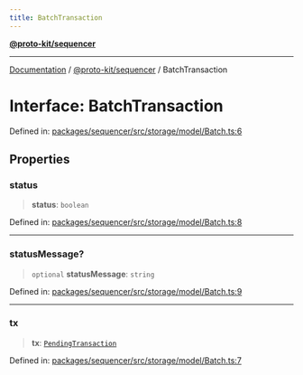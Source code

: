 ```yaml
---
title: BatchTransaction
---
```


[**@proto-kit/sequencer**](../README.md)

***

[Documentation](../../../README.md) / [@proto-kit/sequencer](../README.md) / BatchTransaction

# Interface: BatchTransaction

Defined in: [packages/sequencer/src/storage/model/Batch.ts:6](https://github.com/proto-kit/framework/blob/28efa802e3737fc3b77339148b307ef7246f3ef1/packages/sequencer/src/storage/model/Batch.ts#L6)

## Properties

### status

> **status**: `boolean`

Defined in: [packages/sequencer/src/storage/model/Batch.ts:8](https://github.com/proto-kit/framework/blob/28efa802e3737fc3b77339148b307ef7246f3ef1/packages/sequencer/src/storage/model/Batch.ts#L8)

***

### statusMessage?

> `optional` **statusMessage**: `string`

Defined in: [packages/sequencer/src/storage/model/Batch.ts:9](https://github.com/proto-kit/framework/blob/28efa802e3737fc3b77339148b307ef7246f3ef1/packages/sequencer/src/storage/model/Batch.ts#L9)

***

### tx

> **tx**: [`PendingTransaction`](../classes/PendingTransaction.md)

Defined in: [packages/sequencer/src/storage/model/Batch.ts:7](https://github.com/proto-kit/framework/blob/28efa802e3737fc3b77339148b307ef7246f3ef1/packages/sequencer/src/storage/model/Batch.ts#L7)
